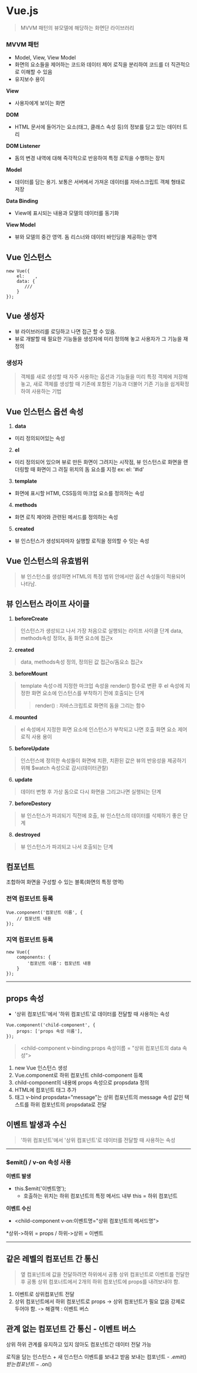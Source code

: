 # Vue.js 
>MVVM 패턴의 뷰모델에 해당하는 화면단 라이브러리

### MVVM 패턴 
- Model, View, View Model
- 화면의 요소들을 제어하는 코드와 데이터 제어 로직을 분리하여 코드를 더 직관적으로 이해할 수 있음
- 유지보수 용이

**View**
 - 사용자에게 보이는 화면

**DOM**  
 - HTML 문서에 들어가는 요소(태그, 클래스 속성 등)의 정보를 담고 있는 데이터 트리

**DOM Listener** 
 - 돔의 변경 내역에 대해 즉각적으로 반응하여 특정 로직을 수행하는 장치

**Model** 
 - 데이터를 담는 용기. 보통은 서버에서 가져온 데이터를 자바스크립트 객체 형태로 저장

**Data Binding** 
 - View에 표시되는 내용과 모델의 데이터를 동기화

**View Model** 
- 뷰와 모델의 중간 영역. 돔 리스너와 데이터 바인딩을 제공하는 영역

## Vue 인스턴스
```
new Vue({
    el:    ,
    data: {
       ///
    }
});
```

## Vue 생성자 
 - 뷰 라이브러리를 로딩하고 나면 접근 할 수 있음.
 - 뷰로 개발할 때 필요한 기능들을 생성자에 미리 정의해 놓고 사용자가 그 기능을 재정의

### 생성자
>객체를 새로 생성할 때 자주 사용하는 옵션과 기능들을 미리 특정 객체에 저장해 놓고, 새로 객체를 생성할 때 기존에 포함된 기능과 더불어 기존 기능을 쉽게확정하여 사용하는 기법

## Vue 인스턴스 옵션 속성
1. **data**
- 미리 정의되어있는 속성
2. **el**
- 미리 정의되어 있으며 뷰로 만든 화면이 그려지는 시작점, 뷰 인스턴스로 화면을 랜더링할 때 화면이 그 려질 위치의 돔 요소를 지정
  ex: el: '#id'
3. **template**
- 화면에 표시할 HTMl, CSS등의 마크업 요소를 정의하는 속성
4. **methods**
- 화면 로직 제어와 관련된 메서드를 정의하는 속성
5. **created**
- 뷰 인스턴스가 생성되자마자 실행할 로직을 정의할 수 잇는 속성

## Vue 인스턴스의 유효범위 
>뷰 인스턴스를 생성하면 HTML의 특정 범위 안에서만 옵션 속성들이 적용되어 나타남.

## 뷰 인스턴스 라이프 사이클

1. **beforeCreate** 
>인스턴스가 생성되고 나서 가장 처음으로 실행되는 라이프 사이클 단계 data, methods속성 정의x, 돔 화면 요소에 접근x
2. **created** 
>data, methods속성 정의, 정의된 값 접근o/돔요소 접근x
3. **beforeMount** 
>template 속성ㅇ레 지정한 마크업 속성을 render() 함수로 변환 후 el 속성에 지정한 화면 요소에 인스턴스를 부착하기 전에 호출되는 단계
>> render() : 자바스크립트로 화면의 돔을 그리는 함수
4. **mounted** 
>el 속성에서 지정한 화면 요소에 인스턴스가 부착되고 나면 호출 화면 요소 제어 로직 사용 용이
5. **beforeUpdate** 
>인스턴스에 정의한 속성들이 화면에 치환, 치환된 값은 뷰의 반응성을 제공하기 위해 $watch 속성으로 감시(데이터관찰)
6. **update** 
>데이터 변형 후 가상 돔으로 다시 화면을 그리고나면 실행되는 단계  
7. **beforeDestory** 
>뷰 인스턴스가 파괴되기 직전에 호출, 뷰 인스턴스의 데이터를 삭제하기 좋은 단계  
8. **destroyed** 
>뷰 인스턴스가 파괴되고 나서 호출되는 단계

## 컴포넌트
조합하여 화면을 구성할 수 있는 블록(화면의 특정 영역)

### 전역 컴포넌트 등록

```
Vue.conponent('컴포넌트 이름', {
    // 컴포넌트 내용
});

```
### 지역 컴포넌트 등록

```
new Vue({
    components: {
        '컴포넌트 이름': 컴포넌트 내용
    }
});
```

-----------------------------------------------------

## props 속성
- '상위 컴포넌트'에서 '하위 컴포넌트'로 데이터를 전달할 때 사용하는 속성

```
Vue.component('child-component', {
    props: ['props 속성 이름'],
});
```
> <child-component v-binding:props 속성이름 = "상위 컴포넌트의 data 속성"></child-component>

1. new Vue 인스턴스 생성
2. Vue.component로 하위 컴포넌트 child-component 등록
3. child-component의 내용에 props 속성으로 propsdata 정의
4. HTML에 컴포넌트 태그 추가
5. <child-component>태그 v-bind propsdata="message"는 상위 컴포넌트의 message 속성 값인 텍스트를 하위 컴포넌트의 propsdata로 전달

## 이벤트 발생과 수신
>'하위 컴포넌트'에서 '상위 컴포넌트'로 데이터를 전달할 때 사용하는 속성

----------------------------------------------------------

### $emit() / v-on 속성 사용

**이벤트 발생**

* this.$emit('이벤트명'); 
  * 호출하는 위치는 하위 컴포넌트의 특정 메서드 내부
this = 하위 컴포넌트


**이벤트 수신**
* <child-component v-on:이벤트명="상위 컴포넌트의 메서드명"></child-component>


*상위->하위 = props / 하위->상위 = 이벤트

------------------------------

## 같은 레벨의 컴포넌트 간 통신
> 옆 컴포넌트에 값을 전달하려면 하위에서 공통 상위 컴포넌트로 이벤트를 전달한 후 공통 상위 컴포너트에서 2개의 하위 컴포넌트에 props를 내려보내야 함.
1. 이벤트로 상위컴포넌트 전달
2. 상위 컴포넌트에서 하위 컴포넌트로 props
   -> 상위 컴포넌트가 필요 없음 강제로 두어야 함.
   -> 해결책 : 이벤트 버스

## 관계 없는 컴포넌트 간 통신 - 이벤트 버스
상위 하위 관계를 유지하고 있지 않아도 컴포넌트간 데이터 전달 가능

로직을 담는 인스턴스 + 새 인스턴스 이벤트를 보내고 받음
보내는 컴포넌트 - .$emit()
받는 컴포넌트 - .$on()


















































